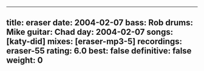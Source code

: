
---
title: eraser
date: 2004-02-07
bass:	Rob
drums:	Mike
guitar:	Chad
day: 2004-02-07
songs: [katy-did]
mixes: [eraser-mp3-5]
recordings: eraser-55
rating: 6.0
best: false
definitive: false
weight: 0
---
